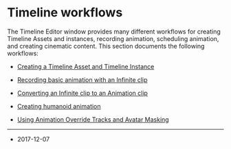 # Timeline workflows

The Timeline Editor window provides many different workflows for creating Timeline Assets and instances, recording animation, scheduling animation, and creating cinematic content. This section documents the following workflows:

* [Creating a Timeline Asset and Timeline Instance](TimelineWorkflowCreatingAssetInstance)

* [Recording basic animation with an Infinite clip](TimelineWorkflowRecordingBasicAnimation)

* [Converting an Infinite clip to an Animation clip](TimelineWorkflowConvertingInfiniteClip)

* [Creating humanoid animation](TimelineWorkflowHumanoidAnimation)

* [Using Animation Override Tracks and Avatar Masking](TimelineWorkflowOverrideMasking)

---
* <span class="page-edit">2017-12-07  <!-- include IncludeTextAmendPageSomeEdit --></span>
